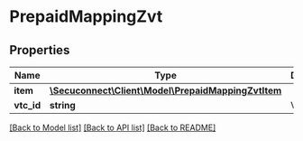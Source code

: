 # PrepaidMappingZvt

## Properties
Name | Type | Description | Notes
------------ | ------------- | ------------- | -------------
**item** | [**\Secuconnect\Client\Model\PrepaidMappingZvtItem**](PrepaidMappingZvtItem.md) |  | [optional] 
**vtc_id** | **string** | Vtc id | [optional] 

[[Back to Model list]](../README.md#documentation-for-models) [[Back to API list]](../README.md#documentation-for-api-endpoints) [[Back to README]](../README.md)


